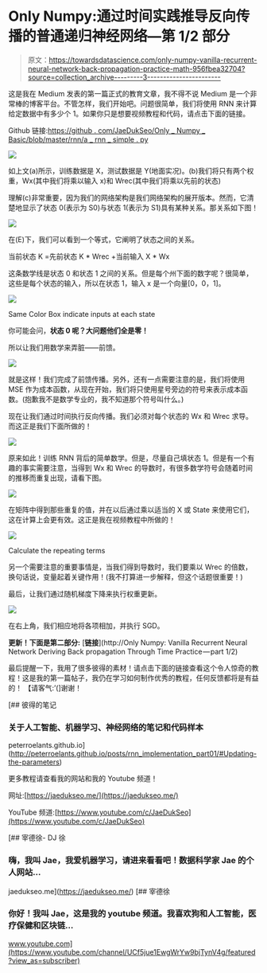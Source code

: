 # Only Numpy:通过时间实践推导反向传播的普通递归神经网络—第 1/2 部分

> 原文：<https://towardsdatascience.com/only-numpy-vanilla-recurrent-neural-network-back-propagation-practice-math-956fbea32704?source=collection_archive---------3----------------------->

这是我在 Medium 发表的第一篇正式的教育文章，我不得不说 Medium 是一个非常棒的博客平台。不管怎样，我们开始吧。问题很简单，我们将使用 RNN 来计算给定数据中有多少个 1。如果你只是想要视频教程和代码，请点击下面的链接。

Github 链接:[https://github . com/JaeDukSeo/Only _ Numpy _ Basic/blob/master/rnn/a _ rnn _ simple . py](https://github.com/JaeDukSeo/Only_Numpy_Basic/blob/master/rnn/a_rnn_simple.py)

![](img/2e92e938b83c08f2d4978c8c74392378.png)

如上文(a)所示，训练数据是 X，测试数据是 Y(地面实况)。(b)我们将只有两个权重，Wx(其中我们将乘以输入 x)和 Wrec(其中我们将乘以先前的状态)

理解(c)非常重要，因为我们的网络架构是我们网络架构的展开版本。然而，它清楚地显示了状态 0(表示为 S0)与状态 1(表示为 S1)具有某种关系。那关系如下图！

![](img/5551ea041c60104642837f38153588a7.png)

在(E)下，我们可以看到一个等式，它阐明了状态之间的关系。

当前状态 K =先前状态 K * Wrec +当前输入 X * Wx

这条数学线是状态 0 和状态 1 之间的关系。但是每个州下面的数字呢？很简单，这些是每个状态的输入，所以在状态 1，输入 x 是一个向量[0，0，1]。

![](img/defff2d5414a44849621e1adf9f1485e.png)

Same Color Box indicate inputs at each state

你可能会问，**状态 0 呢？**大问题他们**全是零！**

所以让我们用数学来弄脏——前馈。

![](img/31adf4d7c6cb21ff88500ef4b51aba13.png)

就是这样！我们完成了前馈传播。另外，还有一点需要注意的是，我们将使用 MSE 作为成本函数，从现在开始，我们将只使用星号旁边的符号来表示成本函数。(抱歉我不是数学专业的，我不知道那个符号叫什么。)

现在让我们通过时间执行反向传播。我们必须对每个状态的 Wx 和 Wrec 求导。而这正是我们下面所做的！

![](img/0e6cde9e8d72b795e38de41ea731dc82.png)

原来如此！训练 RNN 背后的简单数学。但是，尽量自己填状态 1。但是有一个有趣的事实需要注意，当得到 Wx 和 Wrec 的导数时，有很多数学符号会随着时间的推移而重复出现，请看下图。

![](img/d6b3bf2e546afb44508b3b8798a31c08.png)

在矩阵中得到那些重复的值，并在以后通过乘以适当的 X 或 State 来使用它们，这在计算上会更有效。这正是我在视频教程中所做的！

![](img/5abb359f3fd5a9eb3328e43292e12ea6.png)

Calculate the repeating terms

另一个需要注意的重要事情是，当我们得到导数时，我们要乘以 Wrec 的倍数，换句话说，变量起着关键作用！(我不打算进一步解释，但这个话题很重要！)

最后，让我们通过随机梯度下降来执行权重更新。

![](img/cd9078348d6d91419d36ce4608a2fa62.png)

在右上角，我们相应地将各项相加，并执行 SGD。

**更新！下面是第二部分:** [**链接**](http://Only Numpy: Vanilla Recurrent Neural Network Deriving Back propagation Through Time Practice — part 1/2)

最后提醒一下，我用了很多彼得的素材！请点击下面的链接查看这个令人惊奇的教程！这是我的第一篇帖子，我仍在学习如何制作优秀的教程，任何反馈都将是有益的！
【请客气:’(]谢谢！

[](http://peterroelants.github.io/posts/rnn_implementation_part01/#Updating-the-parameters) [## 彼得的笔记

### 关于人工智能、机器学习、神经网络的笔记和代码样本

peterroelants.github.io](http://peterroelants.github.io/posts/rnn_implementation_part01/#Updating-the-parameters) 

更多教程请查看我的网站和我的 Youtube 频道！

网址:[https://jaedukseo.me/](https://jaedukseo.me/)

YouTube 频道:[https://www.youtube.com/c/JaeDukSeo](https://www.youtube.com/c/JaeDukSeo)

 [## 宰德徐- DJ 徐

### 嗨，我叫 Jae，我爱机器学习，请进来看看吧！数据科学家 Jae 的个人网站…

jaedukseo.me](https://jaedukseo.me/)  [## 宰德徐

### 你好！我叫 Jae，这是我的 youtube 频道。我喜欢狗和人工智能，医疗保健和区块链…

www.youtube.com](https://www.youtube.com/channel/UCf5jue1EwgWrYw9bjTynV4g/featured?view_as=subscriber)